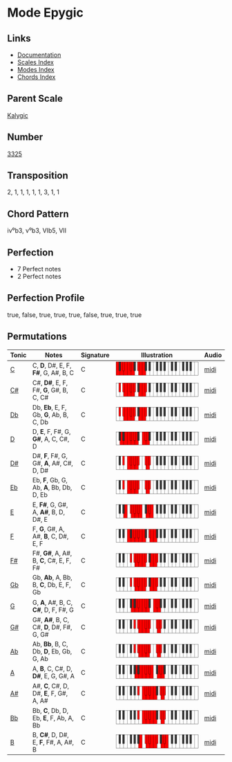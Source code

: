# Mode Epygic

## Links

- [Documentation](README.md)
- [Scales Index](Scales.md)
- [Modes Index](Modes.md)
- [Chords Index](Chords.md)

## Parent Scale

[Kalygic](ScaleKalygic.md)

## Number

[3325](https://ianring.com/musictheory/scales/3325)

## Transposition

2, 1, 1, 1, 1, 1, 3, 1, 1

## Chord Pattern

iv⁰b3, v⁰b3, VIb5, VII

## Perfection

- 7 Perfect notes
- 2 Perfect notes

## Perfection Profile

true, false, true, true, true, false, true, true, true

## Permutations

| Tonic | Notes | Signature | Illustration | Audio |
|-------|-------|-----------|--------------|-------|
| [C](ModeCNaturalEpygic.md) | C, **D**, D#, E, F, **F#**, G, A#, B, C | C | ![CNaturalEpygic](ModeCNaturalEpygic.png) | [midi](https://github.com/edipermadi/music/blob/main/docs/ModeCNaturalEpygic.mid?raw=true) |
| [C#](ModeCSharpEpygic.md) | C#, **D#**, E, F, F#, **G**, G#, B, C, C# | C | ![CSharpEpygic](ModeCSharpEpygic.png) | [midi](https://github.com/edipermadi/music/blob/main/docs/ModeCSharpEpygic.mid?raw=true) |
| [Db](ModeDFlatEpygic.md) | Db, **Eb**, E, F, Gb, **G**, Ab, B, C, Db | C | ![DFlatEpygic](ModeDFlatEpygic.png) | [midi](https://github.com/edipermadi/music/blob/main/docs/ModeDFlatEpygic.mid?raw=true) |
| [D](ModeDNaturalEpygic.md) | D, **E**, F, F#, G, **G#**, A, C, C#, D | C | ![DNaturalEpygic](ModeDNaturalEpygic.png) | [midi](https://github.com/edipermadi/music/blob/main/docs/ModeDNaturalEpygic.mid?raw=true) |
| [D#](ModeDSharpEpygic.md) | D#, **F**, F#, G, G#, **A**, A#, C#, D, D# | C | ![DSharpEpygic](ModeDSharpEpygic.png) | [midi](https://github.com/edipermadi/music/blob/main/docs/ModeDSharpEpygic.mid?raw=true) |
| [Eb](ModeEFlatEpygic.md) | Eb, **F**, Gb, G, Ab, **A**, Bb, Db, D, Eb | C | ![EFlatEpygic](ModeEFlatEpygic.png) | [midi](https://github.com/edipermadi/music/blob/main/docs/ModeEFlatEpygic.mid?raw=true) |
| [E](ModeENaturalEpygic.md) | E, **F#**, G, G#, A, **A#**, B, D, D#, E | C | ![ENaturalEpygic](ModeENaturalEpygic.png) | [midi](https://github.com/edipermadi/music/blob/main/docs/ModeENaturalEpygic.mid?raw=true) |
| [F](ModeFNaturalEpygic.md) | F, **G**, G#, A, A#, **B**, C, D#, E, F | C | ![FNaturalEpygic](ModeFNaturalEpygic.png) | [midi](https://github.com/edipermadi/music/blob/main/docs/ModeFNaturalEpygic.mid?raw=true) |
| [F#](ModeFSharpEpygic.md) | F#, **G#**, A, A#, B, **C**, C#, E, F, F# | C | ![FSharpEpygic](ModeFSharpEpygic.png) | [midi](https://github.com/edipermadi/music/blob/main/docs/ModeFSharpEpygic.mid?raw=true) |
| [Gb](ModeGFlatEpygic.md) | Gb, **Ab**, A, Bb, B, **C**, Db, E, F, Gb | C | ![GFlatEpygic](ModeGFlatEpygic.png) | [midi](https://github.com/edipermadi/music/blob/main/docs/ModeGFlatEpygic.mid?raw=true) |
| [G](ModeGNaturalEpygic.md) | G, **A**, A#, B, C, **C#**, D, F, F#, G | C | ![GNaturalEpygic](ModeGNaturalEpygic.png) | [midi](https://github.com/edipermadi/music/blob/main/docs/ModeGNaturalEpygic.mid?raw=true) |
| [G#](ModeGSharpEpygic.md) | G#, **A#**, B, C, C#, **D**, D#, F#, G, G# | C | ![GSharpEpygic](ModeGSharpEpygic.png) | [midi](https://github.com/edipermadi/music/blob/main/docs/ModeGSharpEpygic.mid?raw=true) |
| [Ab](ModeAFlatEpygic.md) | Ab, **Bb**, B, C, Db, **D**, Eb, Gb, G, Ab | C | ![AFlatEpygic](ModeAFlatEpygic.png) | [midi](https://github.com/edipermadi/music/blob/main/docs/ModeAFlatEpygic.mid?raw=true) |
| [A](ModeANaturalEpygic.md) | A, **B**, C, C#, D, **D#**, E, G, G#, A | C | ![ANaturalEpygic](ModeANaturalEpygic.png) | [midi](https://github.com/edipermadi/music/blob/main/docs/ModeANaturalEpygic.mid?raw=true) |
| [A#](ModeASharpEpygic.md) | A#, **C**, C#, D, D#, **E**, F, G#, A, A# | C | ![ASharpEpygic](ModeASharpEpygic.png) | [midi](https://github.com/edipermadi/music/blob/main/docs/ModeASharpEpygic.mid?raw=true) |
| [Bb](ModeBFlatEpygic.md) | Bb, **C**, Db, D, Eb, **E**, F, Ab, A, Bb | C | ![BFlatEpygic](ModeBFlatEpygic.png) | [midi](https://github.com/edipermadi/music/blob/main/docs/ModeBFlatEpygic.mid?raw=true) |
| [B](ModeBNaturalEpygic.md) | B, **C#**, D, D#, E, **F**, F#, A, A#, B | C | ![BNaturalEpygic](ModeBNaturalEpygic.png) | [midi](https://github.com/edipermadi/music/blob/main/docs/ModeBNaturalEpygic.mid?raw=true) |

